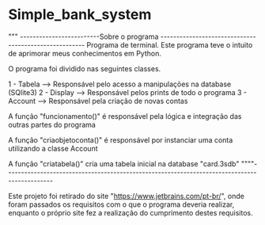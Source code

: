 # Simple_bank_system


""" -------------------------Sobre o programa ------------------------------------------------------
Programa de terminal.
Este programa teve o intuito de aprimorar meus conhecimentos em Python.

O programa foi dividido nas seguintes classes.

1 - Tabela --> Responsável pelo acesso a manipulações na database (SQlite3)
2 - Display --> Responsável pelos prints de todo o programa
3 - Account --> Responsável pela criação de novas contas

A função "funcionamento()" é responsável pela lógica e integração das outras partes do programa

A função "criaobjetoconta()" é responsável por instanciar uma conta utilizando a classe Account

A função "criatabela()" cria uma tabela inicial na database "card.3sdb"
""""- --------------------------------------------------------------------------------------------


Este projeto foi retirado do site "https://www.jetbrains.com/pt-br/", onde foram passados os requisitos com o que o programa deveria realizar, enquanto o próprio site fez a realização do cumprimento destes requisitos.
